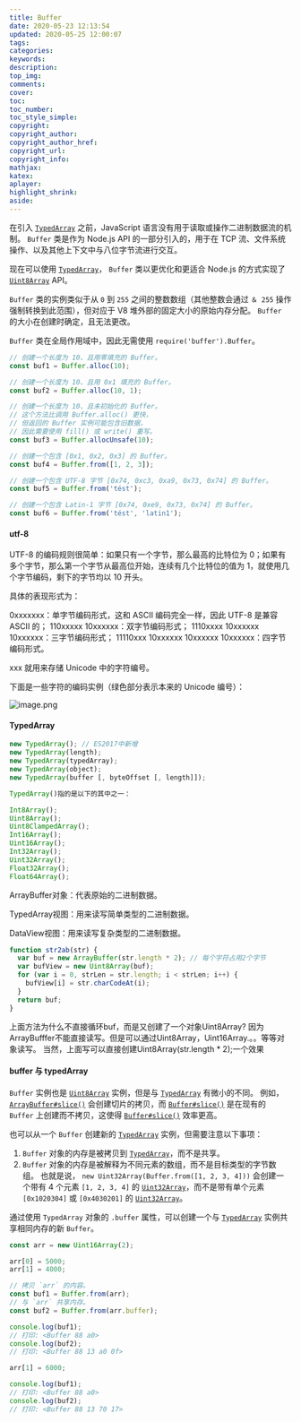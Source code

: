```yaml
---
title: Buffer
date: 2020-05-23 12:13:54
updated: 2020-05-25 12:00:07
tags:
categories:
keywords:
description:
top_img: 
comments:
cover: 
toc:
toc_number:
toc_style_simple:
copyright:
copyright_author:
copyright_author_href:
copyright_url:
copyright_info:
mathjax:
katex:
aplayer:
highlight_shrink:
aside:
---
```


在引入 [`TypedArray`](http://nodejs.cn/s/oh3CkV) 之前，JavaScript 语言没有用于读取或操作二进制数据流的机制。 `Buffer` 类是作为 Node.js API 的一部分引入的，用于在 TCP 流、文件系统操作、以及其他上下文中与八位字节流进行交互。

现在可以使用 [`TypedArray`](http://nodejs.cn/s/oh3CkV)， `Buffer` 类以更优化和更适合 Node.js 的方式实现了 [`Uint8Array`](http://nodejs.cn/s/ZbDkpm) API。

`Buffer` 类的实例类似于从 `0` 到 `255` 之间的整数数组（其他整数会通过 `＆ 255` 操作强制转换到此范围），但对应于 V8 堆外部的固定大小的原始内存分配。 `Buffer` 的大小在创建时确定，且无法更改。

`Buffer` 类在全局作用域中，因此无需使用 `require('buffer').Buffer`。

 ```js
// 创建一个长度为 10、且用零填充的 Buffer。
const buf1 = Buffer.alloc(10);

// 创建一个长度为 10、且用 0x1 填充的 Buffer。 
const buf2 = Buffer.alloc(10, 1);

// 创建一个长度为 10、且未初始化的 Buffer。
// 这个方法比调用 Buffer.alloc() 更快，
// 但返回的 Buffer 实例可能包含旧数据，
// 因此需要使用 fill() 或 write() 重写。
const buf3 = Buffer.allocUnsafe(10);

// 创建一个包含 [0x1, 0x2, 0x3] 的 Buffer。
const buf4 = Buffer.from([1, 2, 3]);

// 创建一个包含 UTF-8 字节 [0x74, 0xc3, 0xa9, 0x73, 0x74] 的 Buffer。
const buf5 = Buffer.from('tést');

// 创建一个包含 Latin-1 字节 [0x74, 0xe9, 0x73, 0x74] 的 Buffer。
const buf6 = Buffer.from('tést', 'latin1');

 ```

#### utf-8

UTF-8 的编码规则很简单：如果只有一个字节，那么最高的比特位为 0；如果有多个字节，那么第一个字节从最高位开始，连续有几个比特位的值为 1，就使用几个字节编码，剩下的字节均以 10 开头。



具体的表现形式为：

0xxxxxxx：单字节编码形式，这和 ASCII 编码完全一样，因此 UTF-8 是兼容 ASCII 的；
110xxxxx 10xxxxxx：双字节编码形式；
1110xxxx 10xxxxxx 10xxxxxx：三字节编码形式；
11110xxx 10xxxxxx 10xxxxxx 10xxxxxx：四字节编码形式。


xxx 就用来存储 Unicode 中的字符编号。

下面是一些字符的编码实例（绿色部分表示本来的 Unicode 编号）：


![image.png](https://sls-cloudfunction-ap-guangzhou-code-1300044145.file.myqcloud.com/upload/1588843583130_0.7905.png)

#### TypedArray

```js
new TypedArray(); // ES2017中新增
new TypedArray(length); 
new TypedArray(typedArray); 
new TypedArray(object); 
new TypedArray(buffer [, byteOffset [, length]]); 

TypedArray()指的是以下的其中之一： 

Int8Array(); 
Uint8Array(); 
Uint8ClampedArray();
Int16Array(); 
Uint16Array();
Int32Array(); 
Uint32Array(); 
Float32Array(); 
Float64Array();
```

ArrayBuffer对象：代表原始的二进制数据。

TypedArray视图：用来读写简单类型的二进制数据。

DataView视图：用来读写复杂类型的二进制数据。

```js
function str2ab(str) {
  var buf = new ArrayBuffer(str.length * 2); // 每个字符占用2个字节
  var bufView = new Uint8Array(buf);
  for (var i = 0, strLen = str.length; i < strLen; i++) {
    bufView[i] = str.charCodeAt(i);
  }
  return buf;
}
```

上面方法为什么不直接循环buf，而是又创建了一个对象Uint8Array?
因为ArrayBufffer不能直接读写。但是可以通过Uint8Array，Uint16Array.。。等等对象读写。
当然，上面写可以直接创建Uint8Array(str.length * 2);一个效果

#### buffer 与 typedArray

`Buffer` 实例也是 [`Uint8Array`](http://nodejs.cn/s/ZbDkpm) 实例，但是与 [`TypedArray`](http://nodejs.cn/s/oh3CkV) 有微小的不同。 例如，[`ArrayBuffer#slice()`](http://nodejs.cn/s/Ue6KZm) 会创建切片的拷贝，而 [`Buffer#slice()`](http://nodejs.cn/s/uQPgxt) 是在现有的 `Buffer` 上创建而不拷贝，这使得 [`Buffer#slice()`](http://nodejs.cn/s/uQPgxt) 效率更高。

也可以从一个 `Buffer` 创建新的 [`TypedArray`](http://nodejs.cn/s/oh3CkV) 实例，但需要注意以下事项：

1. `Buffer` 对象的内存是被拷贝到 [`TypedArray`](http://nodejs.cn/s/oh3CkV)，而不是共享。
2. `Buffer` 对象的内存是被解释为不同元素的数组，而不是目标类型的字节数组。 也就是说， `new Uint32Array(Buffer.from([1, 2, 3, 4]))` 会创建一个带有 4 个元素 `[1, 2, 3, 4]` 的 [`Uint32Array`](http://nodejs.cn/s/xF6oKR)，而不是带有单个元素 `[0x1020304]` 或 `[0x4030201]` 的 [`Uint32Array`](http://nodejs.cn/s/xF6oKR)。

通过使用 `TypedArray` 对象的 `.buffer` 属性，可以创建一个与 [`TypedArray`](http://nodejs.cn/s/oh3CkV) 实例共享相同内存的新 `Buffer`。

```js
const arr = new Uint16Array(2);

arr[0] = 5000;
arr[1] = 4000;

// 拷贝 `arr` 的内容。
const buf1 = Buffer.from(arr);
// 与 `arr` 共享内存。
const buf2 = Buffer.from(arr.buffer);

console.log(buf1);
// 打印: <Buffer 88 a0>
console.log(buf2);
// 打印: <Buffer 88 13 a0 0f>

arr[1] = 6000;

console.log(buf1);
// 打印: <Buffer 88 a0>
console.log(buf2);
// 打印: <Buffer 88 13 70 17>
```